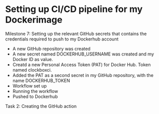 # Setting up CI/CD pipeline for my Dockerimage

Milestone 7: Setting up the relevant GitHub secrets that contains the credentials required to push to my Dockerhub account
* A new GitHub repository was created
* A new secret named DOCKERHUB_USERNAME was created and my Docker ID as value.
* Creatd a new Personal Access Token (PAT) for Docker Hub. Token named clockboxci.
* Added the PAT as a second secret in my GitHub repository, with the name DOCKERHUB_TOKEN
* Workflow set up
* Running the workflow
* Pushed to Dockerhub

Task 2: Creating the GitHub action
